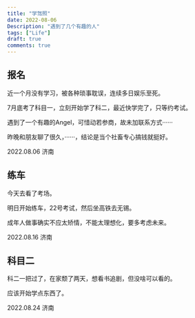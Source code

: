 ```yaml
---
title: "学驾照"
date: 2022-08-06
Description: "遇到了几个有趣的人"
tags: ["Life"]
draft: true
comments: true
---
```

## 报名
近一个月没有学习，被各种琐事耽误，连续多日娱乐至死。

7月底考了科目一，立刻开始学了科二，最近快学完了，只等约考试。

遇到了一个有趣的Angel，可惜动若参商，故未加联系方式······

昨晚和朋友聊了很久，······，结论是当个社畜专心搞钱就挺好。

2022.08.06	济南

## 练车


今天去看了考场。


明日开始练车，22号考试，然后坐高铁去无锡。

成年人做事确实不应太矫情，不能太理想化，要多考虑未来。

2022.08.16	济南

## 科目二

科二一把过了，在家颓了两天，想看书追剧，但没啥可以看的。

应该开始学点东西了。

2022.08.24	济南




